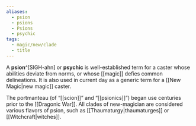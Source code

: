 ```yaml
---
aliases:
  - psion
  - psions
  - Psions
  - psychic
tags:
  - magic/new/clade
  - title
---
```

A **psion**^[SIGH-ahn] or **psychic** is well-established term for a caster whose abilities deviate from norms, or whose [[magic]] defies common delineations. It is also used in current day as a generic term for a [[New Magic|new magic]] caster. 

The portmanteau (of “[[scion]]” and “[[psionics]]”) began use centuries prior to the [[Dragonic War]]. All clades of new-magician are considered various flavors of psion, such as [[Thaumaturgy|thaumaturges]] or [[Witchcraft|witches]].